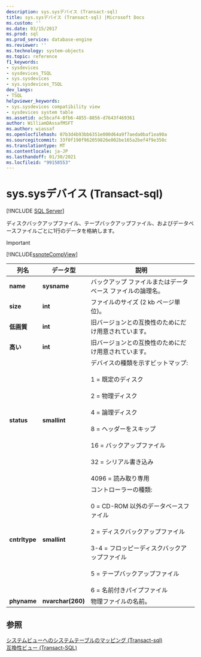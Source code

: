 ```yaml
---
description: sys.sysデバイス (Transact-sql)
title: sys.sysデバイス (Transact-sql) |Microsoft Docs
ms.custom: ''
ms.date: 03/15/2017
ms.prod: sql
ms.prod_service: database-engine
ms.reviewer: ''
ms.technology: system-objects
ms.topic: reference
f1_keywords:
- sysdevices
- sysdevices_TSQL
- sys.sysdevices
- sys.sysdevices_TSQL
dev_langs:
- TSQL
helpviewer_keywords:
- sys.sysdevices compatibility view
- sysdevices system table
ms.assetid: ac5bcaf4-8fb6-4855-8856-d7643f469361
author: WilliamDAssafMSFT
ms.author: wiassaf
ms.openlocfilehash: 07b3d4b93bb6351e000d64a9f7aeda0baf1ea90a
ms.sourcegitcommit: 33f0f190f962059826e002be165a2bef4f9e350c
ms.translationtype: MT
ms.contentlocale: ja-JP
ms.lasthandoff: 01/30/2021
ms.locfileid: "99158553"
---
```

# <a name="syssysdevices-transact-sql"></a>sys.sysデバイス (Transact-sql)
[!INCLUDE [SQL Server](../../includes/applies-to-version/sqlserver.md)]

  ディスクバックアップファイル、テープバックアップファイル、およびデータベースファイルごとに1行のデータを格納します。  
  
> [!IMPORTANT]  
>  [!INCLUDE[ssnoteCompView](../../includes/ssnotecompview-md.md)]  
  
|列名|データ型|説明|  
|-----------------|---------------|-----------------|  
|**name**|**sysname**|バックアップ ファイルまたはデータベース ファイルの論理名。|  
|**size**|**int**|ファイルのサイズ (2 kb ページ単位)。|  
|**低画質**|**int**|旧バージョンとの互換性のためにだけ用意されています。|  
|**高い**|**int**|旧バージョンとの互換性のためにだけ用意されています。|  
|**status**|**smallint**|デバイスの種類を示すビットマップ:<br /><br /> 1 = 既定のディスク<br /><br /> 2 = 物理ディスク<br /><br /> 4 = 論理ディスク<br /><br /> 8 = ヘッダーをスキップ<br /><br /> 16 = バックアップファイル<br /><br /> 32 = シリアル書き込み<br /><br /> 4096 = 読み取り専用|  
|**cntrltype**|**smallint**|コントローラーの種類:<br /><br /> 0 = CD-ROM 以外のデータベースファイル<br /><br /> 2 = ディスクバックアップファイル<br /><br /> 3-4 = フロッピーディスクバックアップファイル<br /><br /> 5 = テープバックアップファイル<br /><br /> 6 = 名前付きパイプファイル|  
|**phyname**|**nvarchar(260)**|物理ファイルの名前。|  
  
## <a name="see-also"></a>参照  
 [システムビューへのシステムテーブルのマッピング &#40;Transact-sql&#41;](../../relational-databases/system-tables/mapping-system-tables-to-system-views-transact-sql.md)   
 [互換性ビュー &#40;Transact-SQL&#41;](~/relational-databases/system-compatibility-views/system-compatibility-views-transact-sql.md)  
  
  
